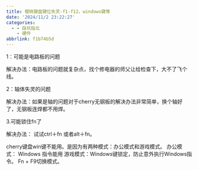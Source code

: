 ```yaml
---
title: 樱桃键盘键位失灵-f1-f12，windows键等
date: '2024/11/2 23:22:27'
categories:
  - - 踩坑指北
    - 硬件
abbrlink: f1b74b5d
---
```

1：可能是电路板的问题

解决办法：电路板的问题就复杂点，找个修电器的师父让给检查下，大不了飞个线。

2：轴体失灵的问题 

解决办法：如果是轴的问题对于cherry无钢板的解决办法非常简单，换个轴好了，无钢板连焊都不用焊。

3.可能锁住fn了

解决办法： 试试ctrl＋fn 或者alt＋fn。

cherry键盘win键不能用。是因为有两种模式：办公模式和游戏模式。
办公模式： Windows 指令能用
游戏模式：Windows键锁定，防止意外执行Windows指令。
Fn + F9切换模式。